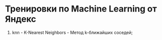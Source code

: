 # Тренировки по Machine Learning от Яндекс
1. knn - K-Nearest Neighbors - Метод k-ближайших соседей;
